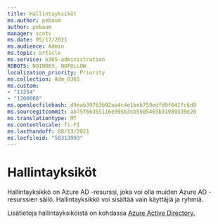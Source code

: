 ```yaml
---
title: Hallintayksiköt
ms.author: pebaum
author: pebaum
manager: scotv
ms.date: 05/17/2021
ms.audience: Admin
ms.topic: article
ms.service: o365-administration
ROBOTS: NOINDEX, NOFOLLOW
localization_priority: Priority
ms.collection: Adm_O365
ms.custom:
- "11254"
- "1200008"
ms.openlocfilehash: d9eab39763b92aa4c4e1beb759edfd9f041fc6d0
ms.sourcegitcommit: ab75f66355116e995b3cb5505465b31989339e28
ms.translationtype: MT
ms.contentlocale: fi-FI
ms.lasthandoff: 08/13/2021
ms.locfileid: "58313993"
---
```

# <a name="administrative-units"></a>Hallintayksiköt

Hallintayksikkö on Azure AD -resurssi, joka voi olla muiden Azure AD -resurssien säilö. Hallintayksikkö voi sisältää vain käyttäjiä ja ryhmiä.

Lisätietoja hallintayksiköistä on kohdassa [Azure Active Directory.](https://docs.microsoft.com/azure/active-directory/roles/administrative-units)